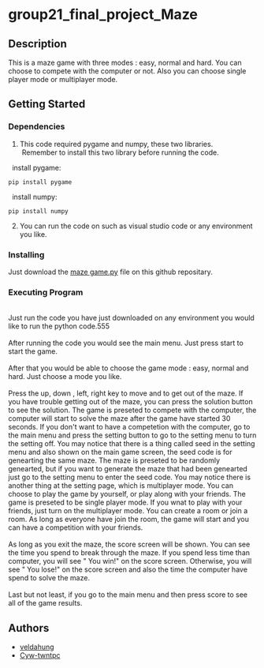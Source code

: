 # group21_final_project_Maze

## Description
This is a maze game with three modes : easy, normal and hard. You can choose to compete with the computer or not. Also you can choose single player mode or multiplayer mode.

## Getting Started

### Dependencies
1. This code required pygame and numpy, these two libraries.
  <br /> &nbsp;Remember to install this two library before running the code.</br >

  &nbsp; install pygame:
  ```
  pip install pygame
  ```
  
  &nbsp; install numpy:
  ```
  pip install numpy
  ```

2. You can run the code on such as visual studio code or any environment you like.

### Installing
Just download the [maze game.py](https://github.com/veldahung/group21_project/blob/ef8a0d807b57ab7a6e47f8ff41331940ca6e664b/maze%20game.py) file on this github repositary.

### Executing Program
<br />Just run the code you have just downloaded on any environment you would like to run the python code.555</br >
<br />After running the code you would see the main menu. Just press start to start the game.</br >
<br />After that you would be able to choose the game mode : easy, normal and hard. Just choose a mode you like.</br >
<br />Press the up, down , left, right key to move and to get out of the maze. If you have trouble getting out of the maze, you can press the solution button to see the solution. The game is preseted to compete with the computer, the computer will start to solve the maze after the game have started 30 seconds. If you don't want to have a competetion with the computer, go to the main menu and press the setting button to go to the setting menu to turn the setting off. You may notice that there is a thing called seed in the setting menu and also shown on the main game screen,  the seed code is for genearting the same maze. The maze is preseted to be randomly genearted, but if you want to generate the maze that had been genearted just go to the setting menu to enter the seed code. You may notice there is another thing at the setting page, which is multiplayer mode. You can choose to play the game by yourself, or play along with your friends. The game is preseted to be single player mode. If you wnat to play with your friends, just turn on the multiplayer mode. You can create a room or join a room. As long as everyone have join the room, the game will start and you can have a competition with your friends.</br >
<br />As long as you exit the maze, the score screen will be shown. You can see the time you spend to break through the maze. If you spend less time than computer, you will see " You win!" on the score screen. Otherwise, you will see " You lose!" on the score screen and also the time the computer have spend to solve the maze. </br >
<br />Last but not least, if you go to the main menu and then press score to see all of the game results. </br >

## Authors
- [veldahung](https://github.com/veldahung)
- [Cyw-twntpc](https://github.com/Cyw-twntpc)


